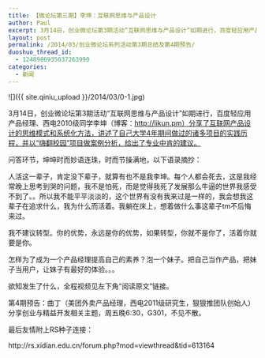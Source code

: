 ```yaml
---
title: 【微论坛第三期】李坤：互联网思维与产品设计
author: Paul
excerpt: 3月14日，创业微论坛第3期活动“互联网思维与产品设计”如期进行，百度轻应用产品经理、西电2010级同学李坤（博客：http://likun.pm）分享了互联网产品设计的思维模式和系统化方法，讲述了自己大学4年期间做过的诸多项目的实践历程，并以“嗨翻校园”项目做案例分析，给出了专业中肯的建议。
layout: post
permalink: /2014/03/创业微论坛系列活动第3期总结及第4期预告/
duoshuo_thread_id:
  - 1248986935037263990
categories:
  - 新闻
---
```


![]({{ site.qiniu_upload }}/2014/03/0-1.jpg)


3月14日，创业微论坛第3期活动“互联网思维与产品设计”如期进行，百度轻应用产品经理、西电2010级同学李坤（博客：http://likun.pm）分享了互联网产品设计的思维模式和系统化方法，讲述了自己大学4年期间做过的诸多项目的实践历程，并以“嗨翻校园”项目做案例分析，给出了专业中肯的建议。

问答环节，坤坤时而妙语连珠，时而节操满地，以下语录摘抄：

人活这一辈子，肯定没下辈子，就算有也不是我李坤。每个人都会死去，这是我经常晚上思考到哭的问题，我不是怕死，而是觉得我死了发展那么牛逼的世界我感受不到了。。所以我不能平平淡淡的，这个世界有没有我来过是一样的，我会想我这辈子在追求什么，我为什么而活着。我躺在床上，想着做什么事这辈子tm不后悔来过。

我不建议转型。你的优势，永远是你的优势，如果转型，你就不是你了，活着你就要是你。

怎样为了成为一个产品经理提高自己的素养？泡一个妹子。把自己当作产品，把妹子当用户，让妹子有最好的体验。。。

欲知发生了什么，全程视频见左下角“阅读原文”链接。

第4期预告：曲丁（美团外卖产品经理，西电2011级研究生，狠狠推团队创始人）分享创业与精益开发相关主题，周五晚6:30，G301，不见不散。

<div>
  <p>
    最后友情附上RS种子连接：
  </p>
  
  <p>
    http://rs.xidian.edu.cn/forum.php?mod=viewthread&tid=613164
  </p>
</div>

